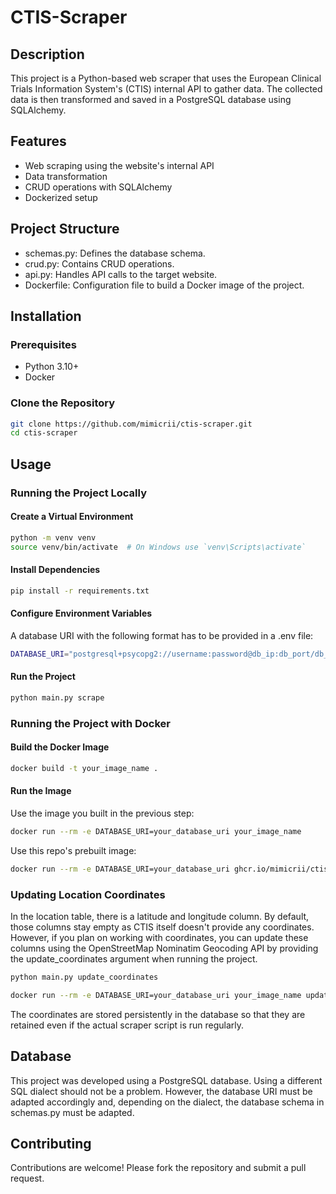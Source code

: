 # CTIS-Scraper

## Description
This project is a Python-based web scraper that uses the European Clinical Trials Information System's (CTIS) internal API to gather data. The collected data is then transformed and saved in a PostgreSQL database using SQLAlchemy. 

## Features
- Web scraping using the website's internal API
- Data transformation
- CRUD operations with SQLAlchemy
- Dockerized setup

## Project Structure
- schemas.py: Defines the database schema.
- crud.py: Contains CRUD operations.
- api.py: Handles API calls to the target website.
- Dockerfile: Configuration file to build a Docker image of the project.

## Installation

### Prerequisites
- Python 3.10+
- Docker

### Clone the Repository
```bash
git clone https://github.com/mimicrii/ctis-scraper.git
cd ctis-scraper
```

## Usage

### Running the Project Locally

#### Create a Virtual Environment
```bash
python -m venv venv
source venv/bin/activate  # On Windows use `venv\Scripts\activate`
```

#### Install Dependencies
```bash
pip install -r requirements.txt
```

#### Configure Environment Variables
A database URI with the following format has to be provided in a .env file:
```bash
DATABASE_URI="postgresql+psycopg2://username:password@db_ip:db_port/db_name"
```

#### Run the Project
```bash
python main.py scrape
```

### Running the Project with Docker

#### Build the Docker Image
```bash
docker build -t your_image_name .
```

#### Run the Image
Use the image you built in the previous step:
```bash
docker run --rm -e DATABASE_URI=your_database_uri your_image_name
```
Use this repo's prebuilt image:
```bash
docker run --rm -e DATABASE_URI=your_database_uri ghcr.io/mimicrii/ctis-scraper:latest
```
### Updating Location Coordinates
In the location table, there is a latitude and longitude column. By default, those columns stay empty as CTIS itself doesn't provide any coordinates. However, if you plan on working with coordinates, you can update these columns using the OpenStreetMap Nominatim Geocoding API by providing the update_coordinates argument when running the project. 
```bash
python main.py update_coordinates
```
```bash
docker run --rm -e DATABASE_URI=your_database_uri your_image_name update_coordinates
```
The coordinates are stored persistently in the database so that they are retained even if the actual scraper script is run regularly.

## Database
This project was developed using a PostgreSQL database. Using a different SQL dialect should not be a problem. However, the database URI must be adapted accordingly and, depending on the dialect, the database schema in schemas.py must be adapted.

## Contributing
Contributions are welcome! Please fork the repository and submit a pull request.
